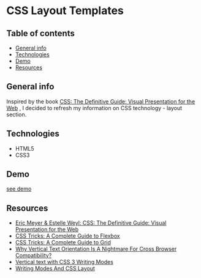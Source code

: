 # CSS Layout Templates

## Table of contents

- [General info](#general-info)
- [Technologies](#technologies)
- [Demo](#demo)
- [Resources](#resources)

## General info

Inspired by the book [CSS: The Definitive Guide: Visual Presentation for the Web](https://www.amazon.com/CSS-Definitive-Guide-Visual-Presentation/dp/1449393195) , I decided to refresh my information on CSS technology - layout section.

## Technologies

- HTML5
- CSS3

## Demo

[see demo](https://mikulew.github.io/css-layout-templates/)

## Resources

- [Eric Meyer & Estelle Weyl: CSS: The Definitive Guide: Visual Presentation for the Web](https://www.amazon.com/CSS-Definitive-Guide-Visual-Presentation/dp/1449393195)
- [CSS Tricks: A Complete Guide to Flexbox](https://css-tricks.com/snippets/css/a-guide-to-flexbox/)
- [CSS Tricks: A Complete Guide to Grid](https://css-tricks.com/snippets/css/complete-guide-grid/)
- [Why Vertical Text Orientation Is A Nightmare For Cross Browser Compatibility?](https://www.lambdatest.com/blog/why-developers-still-hate-vertical-text-orientation-in-css/)
- [Vertical text with CSS 3 Writing Modes](5384206019/writing-modes)
- [Writing Modes And CSS Layout](https://www.smashingmagazine.com/2019/08/writing-modes-layout/)
